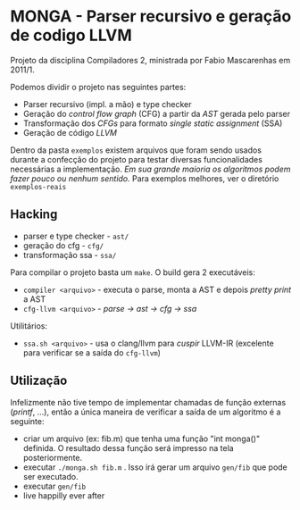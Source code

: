 MONGA - Parser recursivo e geração de codigo LLVM 
=================================================

Projeto da disciplina Compiladores 2, ministrada por Fabio Mascarenhas em 2011/1.

Podemos dividir o projeto nas seguintes partes:

* Parser recursivo (impl. a mão) e type checker
* Geração do *control flow graph* (CFG) a partir da *AST* gerada pelo parser
* Transformação dos *CFGs* para formato *single static assignment* (SSA)
* Geração de código *LLVM*   

Dentro da pasta `exemplos` existem arquivos que foram sendo usados durante a confecção do projeto para testar diversas funcionalidades necessárias a implementação. *Em sua grande maioria os algoritmos podem fazer pouco ou nenhum sentido.* Para exemplos melhores, ver o diretório `exemplos-reais`

Hacking
-------

* parser e type checker - `ast/`
* geração do cfg - `cfg/`
* transformação ssa - `ssa/`

Para compilar o projeto basta um `make`.
O build gera 2 executáveis:

* `compiler <arquivo>` - executa o parse, monta a AST e depois *pretty print* a AST
* `cfg-llvm <arquivo>` - *parse -> ast -> cfg -> ssa*

Utilitários:

* `ssa.sh <arquivo>` - usa o clang/llvm para *cuspir* LLVM-IR (excelente para verificar se a saída do `cfg-llvm`)

Utilização
----------

Infelizmente não tive tempo de implementar chamadas de função externas (*printf*, ...), então a única maneira de verificar a saída de um algoritmo é a seguinte:

* criar um arquivo (ex: fib.m) que tenha uma função "int monga()" definida. O resultado dessa função será impresso na tela posteriormente.
* executar `./monga.sh fib.m` . Isso irá gerar um arquivo `gen/fib` que pode ser executado.
* executar `gen/fib`
* live happilly ever after
